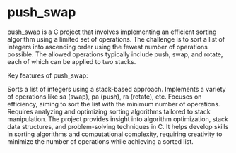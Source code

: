 # push_swap

push_swap is a C project that involves implementing an efficient sorting algorithm using a limited set of operations. The challenge is to sort a list of integers into ascending order using the fewest number of operations possible. The allowed operations typically include push, swap, and rotate, each of which can be applied to two stacks.

Key features of push_swap:

Sorts a list of integers using a stack-based approach.
Implements a variety of operations like sa (swap), pa (push), ra (rotate), etc.
Focuses on efficiency, aiming to sort the list with the minimum number of operations.
Requires analyzing and optimizing sorting algorithms tailored to stack manipulation.
The project provides insight into algorithm optimization, stack data structures, and problem-solving techniques in C. It helps develop skills in sorting algorithms and computational complexity, requiring creativity to minimize the number of operations while achieving a sorted list.
